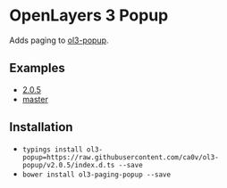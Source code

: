 # OpenLayers 3 Popup
Adds paging to [ol3-popup](https://github.com/walkermatt/ol3-popup).

## Examples

* [2.0.5](https://rawgit.com/ca0v/ol3-popup/v2.0.5/rawgit.html)
* [master](https://rawgit.com/ca0v/ol3-popup/master/rawgit.html)

## Installation

* `typings install ol3-popup=https://raw.githubusercontent.com/ca0v/ol3-popup/v2.0.5/index.d.ts --save`
* `bower install ol3-paging-popup --save`
